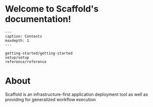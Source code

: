 # Welcome to Scaffold's documentation!

```{toctree}
---
caption: Contents
maxdepth: 1
---

getting-started/getting-started
setup/setup
reference/reference
```

# About

Scaffold is an infrastructure-first application deployment tool as well as providing for generalized workflow execution
